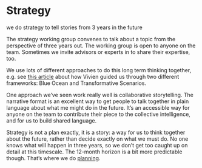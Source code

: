 # Strategy
we do strategy to tell stories from 3 years in the future

The strategy working group convenes to talk about a topic from the perspective of three years out. The working group is open to anyone on the team. Sometimes we invite advisors or experts in to share their expertise, too.

We use lots of different approaches to do this long term thinking together, e.g. see [this article](https://medium.com/enspiral-tales/crafting-strategy-in-a-collaborative-organisation-989fa34e6e24#.71qrap3wd) about how Vivien guided us through two different frameworks: Blue Ocean and Transformative Scenarios.

One approach we’ve seen work really well is collaborative storytelling. The narrative format is an excellent way to get people to talk together in plain language about what me might do in the future. It’s an accessible way for anyone on the team to contribute their piece to the collective intelligence, and for us to build shared language. 

Strategy is not a plan exactly, it is a story: a way for us to think together about the future, rather than decide exactly on what we must do. No one knows what will happen in three years, so we don’t get too caught up on detail at this timescale. The 12-month horizon is a bit more predictable though. That’s where we do [planning](https://loomio.gitbooks.io/loomio-cooperative-handbook/content/planning.html).


